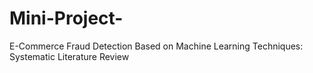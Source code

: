 # Mini-Project-
E-Commerce Fraud Detection Based on Machine Learning Techniques: Systematic  Literature Review
